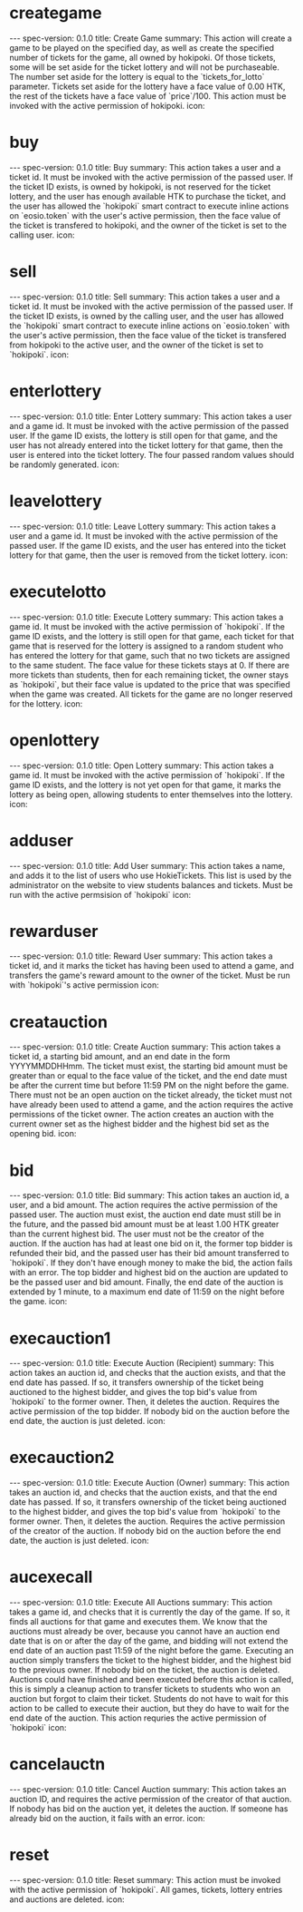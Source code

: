 <h1 class="contract">creategame</h1>  
---  
spec-version: 0.1.0  
title: Create Game  
summary: This action will create a game to be played on the specified day, as well as create the specified number of tickets for the game, all owned by hokipoki. Of those tickets, some will be set aside for the ticket lottery and will not be purchaseable. The number set aside for the lottery is equal to the `tickets_for_lotto` parameter. Tickets set aside for the lottery have a face value of 0.00 HTK, the rest of the tickets have a face value of `price`/100. This action must be invoked with the active permission of hokipoki.  
icon:  
  
<h1 class="contract">buy</h1>  
---  
spec-version: 0.1.0  
title: Buy  
summary: This action takes a user and a ticket id. It must be invoked with the active permission of the passed user. If the ticket ID exists, is owned by hokipoki, is not reserved for the ticket lottery, and the user has enough available HTK to purchase the ticket, and the user has allowed the `hokipoki` smart contract to execute inline actions on `eosio.token` with the user's active permission, then the face value of the ticket is transfered to hokipoki, and the owner of the ticket is set to the calling user.  
icon:  
  
<h1 class="contract">sell</h1>  
---  
spec-version: 0.1.0  
title: Sell  
summary: This action takes a user and a ticket id. It must be invoked with the active permission of the passed user. If the ticket ID exists, is owned by the calling user, and the user has allowed the `hokipoki` smart contract to execute inline actions on `eosio.token` with the user's active permission, then the face value of the ticket is transfered from hokipoki to the active user, and the owner of the ticket is set to `hokipoki`.  
icon:  
  
<h1 class="contract">enterlottery</h1>  
---  
spec-version: 0.1.0  
title: Enter Lottery  
summary: This action takes a user and a game id. It must be invoked with the active permission of the passed user. If the game ID exists, the lottery is still open for that game, and the user has not already entered into the ticket lottery for that game, then the user is entered into the ticket lottery. The four passed random values should be randomly generated.   
icon:  
  
<h1 class="contract">leavelottery</h1>  
---  
spec-version: 0.1.0  
title: Leave Lottery  
summary: This action takes a user and a game id. It must be invoked with the active permission of the passed user. If the game ID exists, and the user has entered into the ticket lottery for that game, then the user is removed from the ticket lottery.  
icon:  
  
<h1 class="contract">executelotto</h1>  
---  
spec-version: 0.1.0  
title: Execute Lottery  
summary: This action takes a game id. It must be invoked with the active permission of `hokipoki`. If the game ID exists, and the lottery is still open for that game, each ticket for that game that is reserved for the lottery is assigned to a random student who has entered the lottery for that game, such that no two tickets are assigned to the same student. The face value for these tickets stays at 0. If there are more tickets than students, then for each remaining ticket, the owner stays as `hokipoki`, but their face value is updated to the price that was specified when the game was created. All tickets for the game are no longer reserved for the lottery.  
icon:  
  
<h1 class="contract">openlottery</h1>  
---  
spec-version: 0.1.0  
title: Open Lottery  
summary: This action takes a game id. It must be invoked with the active permission of `hokipoki`. If the game ID exists, and the lottery is not yet open for that game, it marks the lottery as being open, allowing students to enter themselves into the lottery.  
icon:  
  
<h1 class="contract">adduser</h1>  
---  
spec-version: 0.1.0  
title: Add User  
summary: This action takes a name, and adds it to the list of users who use HokieTickets. This list is used by the administrator on the website to view students balances and tickets. Must be run with the active permsision of `hokipoki`  
icon:  
  
<h1 class="contract">rewarduser</h1>  
---  
spec-version: 0.1.0  
title: Reward User  
summary: This action takes a ticket id, and it marks the ticket has having been used to attend a game, and transfers the game's reward amount to the owner of the ticket. Must be run with `hokipoki`'s active permission  
icon:  
  
<h1 class="contract">creatauction</h1>  
---  
spec-version: 0.1.0  
title: Create Auction  
summary: This action takes a ticket id, a starting bid amount, and an end date in the form YYYYMMDDHHmm. The ticket must exist, the starting bid amount must be greater than or equal to the face value of the ticket, and the end date must be after the current time but before 11:59 PM on the night before the game. There must not be an open auction on the ticket already, the ticket must not have already been used to attend a game, and the action requires the active permissions of the ticket owner. The action creates an auction with the current owner set as the highest bidder and the highest bid set as the opening bid.  
icon:  
  
<h1 class="contract">bid</h1>  
---  
spec-version: 0.1.0  
title: Bid  
summary: This action takes an auction id, a user, and a bid amount. The action requires the active permission of the passed user. The auction must exist, the auction end date must still be in the future, and the passed bid amount must be at least 1.00 HTK greater than the current highest bid. The user must not be the creator of the auction. If the auction has had at least one bid on it, the former top bidder is refunded their bid, and the passed user has their bid amount transferred to `hokipoki`. If they don't have enough money to make the bid, the action fails with an error. The top bidder and highest bid on the auction are updated to be the passed user and bid amount. Finally, the end date of the auction is extended by 1 minute, to a maximum end date of 11:59 on the night before the game.  
icon:  
  
<h1 class="contract">execauction1</h1>  
---  
spec-version: 0.1.0  
title: Execute Auction (Recipient)  
summary: This action takes an auction id, and checks that the auction exists, and that the end date has passed. If so, it transfers ownership of the ticket being auctioned to the highest bidder, and gives the top bid's value from `hokipoki` to the former owner. Then, it deletes the auction. Requires the active permission of the top bidder. If nobody bid on the auction before the end date, the auction is just deleted.  
icon:  
  
<h1 class="contract">execauction2</h1>  
---  
spec-version: 0.1.0  
title: Execute Auction (Owner)  
summary: This action takes an auction id, and checks that the auction exists, and that the end date has passed. If so, it transfers ownership of the ticket being auctioned to the highest bidder, and gives the top bid's value from `hokipoki` to the former owner. Then, it deletes the auction. Requires the active permission of the creator of the auction. If nobody bid on the auction before the end date, the auction is just deleted.  
icon:  
  
<h1 class="contract">aucexecall</h1>  
---  
spec-version: 0.1.0  
title: Execute All Auctions  
summary: This action takes a game id, and checks that it is currently the day of the game. If so, it finds all auctions for that game and executes them. We know that the auctions must already be over, because you cannot have an auction end date that is on or after the day of the game, and bidding will not extend the end date of an auction past 11:59 of the night before the game. Executing an auction simply transfers the ticket to the highest bidder, and the highest bid to the previous owner. If nobody bid on the ticket, the auction is deleted. Auctions could have finished and been executed before this action is called, this is simply a cleanup action to transfer tickets to students who won an auction but forgot to claim their ticket. Students do not have to wait for this action to be called to execute their auction, but they do have to wait for the end date of the auction. This action requries the active permission of `hokipoki`  
icon:  
  
<h1 class="contract">cancelauctn</h1>  
---  
spec-version: 0.1.0  
title: Cancel Auction  
summary: This action takes an auction ID, and requires the active permission of the creator of that auction. If nobody has bid on the auction yet, it deletes the auction. If someone has already bid on the auction, it fails with an error.  
icon:  
  
  
<h1 class="contract">reset</h1>  
---  
spec-version: 0.1.0  
title: Reset  
summary: This action must be invoked with the active permission of `hokipoki`. All games, tickets, lottery entries and auctions are deleted.  
icon:  
  
  
